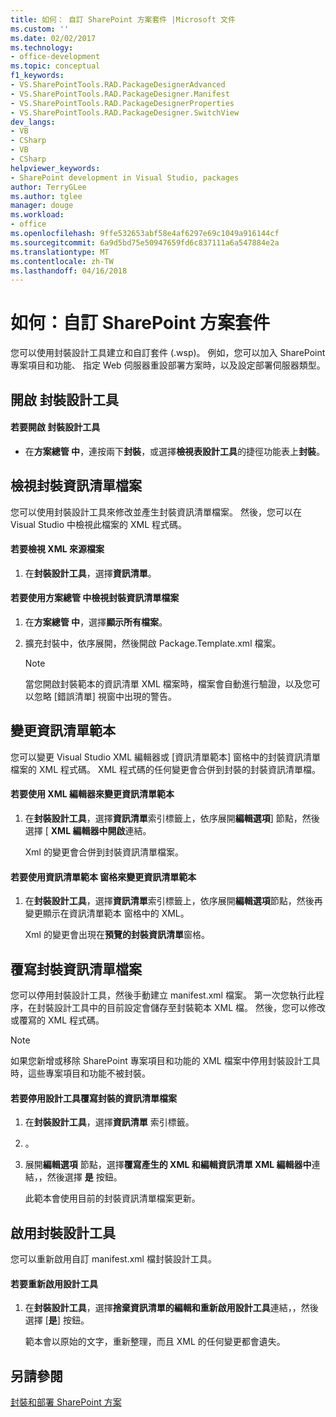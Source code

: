 ```yaml
---
title: 如何： 自訂 SharePoint 方案套件 |Microsoft 文件
ms.custom: ''
ms.date: 02/02/2017
ms.technology:
- office-development
ms.topic: conceptual
f1_keywords:
- VS.SharePointTools.RAD.PackageDesignerAdvanced
- VS.SharePointTools.RAD.PackageDesigner.Manifest
- VS.SharePointTools.RAD.PackageDesignerProperties
- VS.SharePointTools.RAD.PackageDesigner.SwitchView
dev_langs:
- VB
- CSharp
- VB
- CSharp
helpviewer_keywords:
- SharePoint development in Visual Studio, packages
author: TerryGLee
ms.author: tglee
manager: douge
ms.workload:
- office
ms.openlocfilehash: 9ffe532653abf58e4af6297e69c1049a916144cf
ms.sourcegitcommit: 6a9d5bd75e50947659fd6c837111a6a547884e2a
ms.translationtype: MT
ms.contentlocale: zh-TW
ms.lasthandoff: 04/16/2018
---
```

# <a name="how-to-customize-a-sharepoint-solution-package"></a>如何：自訂 SharePoint 方案套件
  您可以使用封裝設計工具建立和自訂套件 (.wsp)。 例如，您可以加入 SharePoint 專案項目和功能、 指定 Web 伺服器重設部署方案時，以及設定部署伺服器類型。  
  
## <a name="opening-the-package-designer"></a>開啟 封裝設計工具  
  
#### <a name="to-open-the-package-designer"></a>若要開啟 封裝設計工具  
  
-   在**方案總管 中**，連按兩下**封裝**，或選擇**檢視表設計工具**的捷徑功能表上**封裝**。  
  
## <a name="viewing-the-packaged-manifest-file"></a>檢視封裝資訊清單檔案  
 您可以使用封裝設計工具來修改並產生封裝資訊清單檔案。 然後，您可以在 Visual Studio 中檢視此檔案的 XML 程式碼。  
  
#### <a name="to-view-the-xml-source-file"></a>若要檢視 XML 來源檔案  
  
1.  在**封裝設計工具**，選擇**資訊清單**。  
  
#### <a name="to-view-the-packaged-manifest-file-by-using-solution-explorer"></a>若要使用方案總管 中檢視封裝資訊清單檔案  
  
1.  在**方案總管 中**，選擇**顯示所有檔案**。  
  
2.  擴充封裝中，依序展開，然後開啟 Package.Template.xml 檔案。  
  
    > [!NOTE]  
    >  當您開啟封裝範本的資訊清單 XML 檔案時，檔案會自動進行驗證，以及您可以忽略 [錯誤清單] 視窗中出現的警告。  
  
## <a name="changing-the-manifest-template"></a>變更資訊清單範本  
 您可以變更 Visual Studio XML 編輯器或 [資訊清單範本] 窗格中的封裝資訊清單檔案的 XML 程式碼。 XML 程式碼的任何變更會合併到封裝的封裝資訊清單檔。  
  
#### <a name="to-change-the-manifest-template-by-using-the-xml-editor"></a>若要使用 XML 編輯器來變更資訊清單範本  
  
1.  在**封裝設計工具**，選擇**資訊清單**索引標籤上，依序展開**編輯選項**] 節點，然後選擇 [ **XML 編輯器中開啟**連結。  
  
     Xml 的變更會合併到封裝資訊清單檔案。  
  
#### <a name="to-change-the-manifest-template-by-using-the-manifest-template-pane"></a>若要使用資訊清單範本 窗格來變更資訊清單範本  
  
1.  在**封裝設計工具**，選擇**資訊清單**索引標籤上，依序展開**編輯選項**節點，然後再變更顯示在資訊清單範本 窗格中的 XML。  
  
     Xml 的變更會出現在**預覽的封裝資訊清單**窗格。  
  
## <a name="overwriting-the-packaged-manifest-file"></a>覆寫封裝資訊清單檔案  
 您可以停用封裝設計工具，然後手動建立 manifest.xml 檔案。 第一次您執行此程序，在封裝設計工具中的目前設定會儲存至封裝範本 XML 檔。 然後，您可以修改或覆寫的 XML 程式碼。  
  
> [!NOTE]  
>  如果您新增或移除 SharePoint 專案項目和功能的 XML 檔案中停用封裝設計工具時，這些專案項目和功能不被封裝。  
  
#### <a name="to-overwrite-packaged-manifest-file-by-disabling-the-designer"></a>若要停用設計工具覆寫封裝的資訊清單檔案  
  
1.  在**封裝設計工具**，選擇**資訊清單** 索引標籤。  
  
2.  。  
  
3.  展開**編輯選項** 節點，選擇**覆寫產生的 XML 和編輯資訊清單 XML 編輯器中**連結，，然後選擇 **是** 按鈕。  
  
     此範本會使用目前的封裝資訊清單檔案更新。  
  
## <a name="enabling-the-package-designer"></a>啟用封裝設計工具  
 您可以重新啟用自訂 manifest.xml 檔封裝設計工具。  
  
#### <a name="to-re-enable-the-designer"></a>若要重新啟用設計工具  
  
1.  在**封裝設計工具**，選擇**捨棄資訊清單的編輯和重新啟用設計工具**連結，，然後選擇 [**是**] 按鈕。  
  
     範本會以原始的文字，重新整理，而且 XML 的任何變更都會遺失。  
  
## <a name="see-also"></a>另請參閱  
 [封裝和部署 SharePoint 方案](../sharepoint/packaging-and-deploying-sharepoint-solutions.md)  
  
  